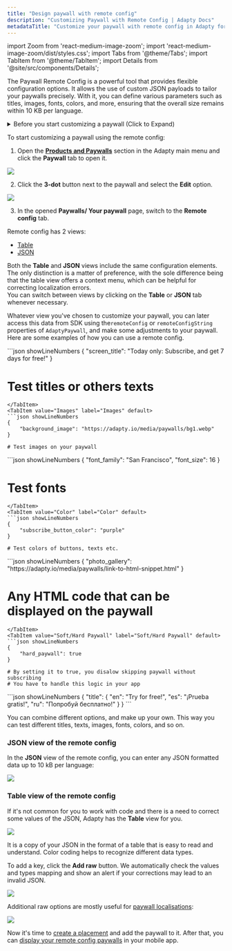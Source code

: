 ```yaml
---
title: "Design paywall with remote config"
description: "Customizing Paywall with Remote Config | Adapty Docs"
metadataTitle: "Customize your paywall with remote config in Adapty for better targeting."
---
```


import Zoom from 'react-medium-image-zoom';
import 'react-medium-image-zoom/dist/styles.css';
import Tabs from '@theme/Tabs';
import TabItem from '@theme/TabItem'; 
import Details from '@site/src/components/Details';

The Paywall Remote Config is a powerful tool that provides flexible configuration options. It allows the use of custom JSON payloads to tailor your paywalls precisely. With it, you can define various parameters such as titles, images, fonts, colors, and more, ensuring that the overall size remains within 10 KB per language.

<details>
   <summary>Before you start customizing a paywall (Click to Expand)</summary>

   1. [Create a product](create-product).
2. [Create a paywall and add the product to it](create-paywall).
</details>

To start customizing a paywall using the remote config:

1. Open the [**Products and Paywalls**](https://app.adapty.io/paywalls) section in the Adapty main menu and click the **Paywall** tab to open it. 

   
<Zoom>
  <img src={require('./img/b7eb293-paywalls_edit.webp').default}
  style={{
    border: '1px solid #727272', /* border width and color */
    width: '700px', /* image width */
    display: 'block', /* for alignment */
    margin: '0 auto' /* center alignment */
  }}
/>
</Zoom>




2. Click the **3-dot** button next to the paywall and select the **Edit** option.

   
<Zoom>
  <img src={require('./img/d44fdb9-switch_to_remote_config.webp').default}
  style={{
    border: '1px solid #727272', /* border width and color */
    width: '700px', /* image width */
    display: 'block', /* for alignment */
    margin: '0 auto' /* center alignment */
  }}
/>
</Zoom>




3. In the opened **Paywalls/ Your paywall** page, switch to the **Remote config** tab.

Remote config has 2 views: 

- [Table](customize-paywall-with-remote-config#table-view-of-the-remote-config)
- [JSON](customize-paywall-with-remote-config#json-view-of-the-remote-config)

Both the **Table** and **JSON** views include the same configuration elements. The only distinction is a matter of preference, with the sole difference being that the table view offers a context menu, which can be helpful for correcting localization errors.  
You can switch between views by clicking on the **Table** or **JSON** tab whenever necessary.

Whatever view you've chosen to customize your paywall, you can later access this data from SDK using the`remoteConfig` or `remoteConfigString` properties of `AdaptyPaywall`, and make some adjustments to your paywall. Here are some examples of how you can use a remote config.

<Tabs>
  <TabItem value="Titles" label="Titles" default>
```json showLineNumbers
{
    "screen_title": "Today only: Subscribe, and get 7 days for free!"
}

# Test titles or others texts
```
</TabItem>
<TabItem value="Images" label="Images" default>
```json showLineNumbers
{
    "background_image": "https://adapty.io/media/paywalls/bg1.webp"
}

# Test images on your paywall
```
</TabItem>
<TabItem value="Fonts" label="Fonts" default>
```json showLineNumbers
{
    "font_family": "San Francisco",
    "font_size": 16
}

# Test fonts
```
</TabItem>
<TabItem value="Color" label="Color" default>
```json showLineNumbers
{
    "subscribe_button_color": "purple"
}

# Test colors of buttons, texts etc.
```
</TabItem>
<TabItem value="HTML" label="HTML" default>
```json showLineNumbers
{
    "photo_gallery": "https://adapty.io/media/paywalls/link-to-html-snippet.html"
}

# Any HTML code that can be displayed on the paywall
```
</TabItem>
<TabItem value="Soft/Hard Paywall" label="Soft/Hard Paywall" default>
```json showLineNumbers
{
    "hard_paywall": true
}

# By setting it to true, you disalow skipping paywall without subscribing
# You have to handle this logic in your app
```
</TabItem>
<TabItem value="Translations" label="Translations" default>
```json showLineNumbers
{
    "title": {
        "en": "Try for free!",
        "es": "¡Prueba gratis!",
        "ru": "Попробуй бесплатно!"
    }
}
```
</TabItem>
</Tabs>

You can combine different options, and make up your own. This way you can test different titles, texts, images, fonts, colors, and so on.

### JSON view of the remote config

In the **JSON** view of the remote config, you can enter any JSON formatted data up to 10 kB per language:


<Zoom>
  <img src={require('./img/3356ff5-remote_config_JSON.webp').default}
  style={{
    border: '1px solid #727272', /* border width and color */
    width: '700px', /* image width */
    display: 'block', /* for alignment */
    margin: '0 auto' /* center alignment */
  }}
/>
</Zoom>





### Table view of the remote config

If it's not common for you to work with code and there is a need to correct some values of the JSON, Adapty has the **Table** view for you.


<Zoom>
  <img src={require('./img/4c27b2f-remote_config_table.webp').default}
  style={{
    border: '1px solid #727272', /* border width and color */
    width: '700px', /* image width */
    display: 'block', /* for alignment */
    margin: '0 auto' /* center alignment */
  }}
/>
</Zoom>





It is a copy of your JSON in the format of a table that is easy to read and understand. Color coding helps to recognize different data types. 

To add a key, click the **Add raw** button. We automatically check the values and types mapping and show an alert if your corrections may lead to an invalid JSON.


<Zoom>
  <img src={require('./img/ef682d8-add_raw.webp').default}
  style={{
    border: '1px solid #727272', /* border width and color */
    width: '700px', /* image width */
    display: 'block', /* for alignment */
    margin: '0 auto' /* center alignment */
  }}
/>
</Zoom>





Additional raw options are mostly useful for [paywall localisations](add-remote-config-locale):


<Zoom>
  <img src={require('./img/17bcf80-remote_config_table_options.webp').default}
  style={{
    border: '1px solid #727272', /* border width and color */
    width: '700px', /* image width */
    display: 'block', /* for alignment */
    margin: '0 auto' /* center alignment */
  }}
/>
</Zoom>





Now it's time to [create a placement](create-placement) and add the paywall to it. After that, you can [display your remote config paywalls](display-remote-config-paywalls) in your mobile app.